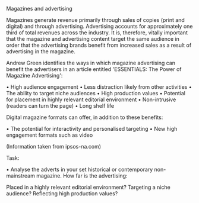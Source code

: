 Magazines and advertising

Magazines generate revenue primarily through sales of copies (print and digital) and through advertising. Advertising accounts for approximately one third of total revenues across the industry. It is, therefore, vitally important that the magazine and advertising content target the same audience in order that the advertising brands benefit from increased sales as a result of advertising in the magazine.

Andrew Green identifies the ways in which magazine advertising can benefit the advertisers in an article entitled 'ESSENTIALS: The Power of Magazine Advertising':

• High audience engagement
• Less distraction likely from other activities
• The ability to target niche audiences
• High production values
• Potential for placement in highly relevant editorial environment
• Non-intrusive (readers can turn the page)
• Long shelf life

Digital magazine formats can offer, in addition to these benefits:

• The potential for interactivity and personalised targeting
• New high engagement formats such as video

(Information taken from ipsos-na.com)

Task:

• Analyse the adverts in your set historical or contemporary non-mainstream magazine.
How far is the advertising:

Placed in a highly relevant editorial environment?
Targeting a niche audience?
Reflecting high production values?
